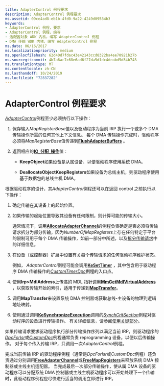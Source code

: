 ```yaml
---
title: AdapterControl 例程要求
description: AdapterControl 例程要求
ms.assetid: 09ce4ad8-eb1b-4fd0-9a22-4249d09584b3
keywords:
- AdapterControl 例程，要求
- AdapterControl 例程，编写
- 适配器对象 WDK 内核，编写 AdapterControl 例程
- DMA 传输 WDK 内核，编写 AdapterControl 例程
ms.date: 06/16/2017
ms.localizationpriority: medium
ms.openlocfilehash: 62d40d7fdac43e42143ccd8322ba4ee70921b27b
ms.sourcegitcommit: 4b7a6ac7c68e6ad6f27da5d1dc4deabd5d34b748
ms.translationtype: MT
ms.contentlocale: zh-CN
ms.lasthandoff: 10/24/2019
ms.locfileid: "72837282"
---
```

# <a name="adaptercontrol-routine-requirements"></a>AdapterControl 例程要求





[*AdapterControl*](https://docs.microsoft.com/windows-hardware/drivers/ddi/wdm/nc-wdm-driver_control)例程至少必须执行以下操作：

1.  保存输入*MapRegisterBase*值以及驱动程序为当前 IRP 执行一个或多个 DMA 传输操作所需的任何其他上下文信息。 每个 DMA 传输操作完成时，驱动程序必须将*MapRegisterBase*值传递到[**FlushAdapterBuffers**](https://docs.microsoft.com/windows-hardware/drivers/ddi/wdm/nc-wdm-pflush_adapter_buffers) 。

2.  返回相应的[**IO\_分配\_操作**](https://docs.microsoft.com/windows-hardware/drivers/ddi/wdm/ne-wdm-_io_allocation_action)值：

    -   **KeepObject**如果设备是从属设备，以便驱动程序使用系统 DMA。

    -   **DeallocateObjectKeepRegisters**如果设备为总线主机，则驱动程序使用基于数据包的总线主机 DMA。

根据驱动程序的设计，其*AdapterControl*例程还可以在返回 control 之前执行以下操作：

1.  确定传输在其设备上的起始位置。

2.  如果传输的起始位置导致其设备有任何限制，则计算可能的传输大小。

    通常情况下，调用[**AllocateAdapterChannel**](https://docs.microsoft.com/windows-hardware/drivers/ddi/wdm/nc-wdm-pallocate_adapter_channel)的例程负责确定是否必须将传输请求拆分为部分传输，因为*NumberOfMapRegisters*上存在任何特定于平台的限制可用于每个 DMA 传输操作，如前一部分中所述，以及[拆分传输请求](splitting-dma-transfer-requests.md)中的详细信息。

3.  在设备（或控制器）扩展中设置有关每个传输请求的任何驱动程序维护状态。

    例如， *AdapterControl*例程可能会调用[**KeSetTimer**](https://docs.microsoft.com/windows-hardware/drivers/ddi/wdm/nf-wdm-kesettimer) ，其中包含用于驱动程序 DMA 传输操作的[*CustomTimerDpc*](https://msdn.microsoft.com/library/windows/hardware/ff542983)例程的入口点。

4.  使用**Irp&gt;MdlAddress**上传递的 MDL 指针调用[**MmGetMdlVirtualAddress**](https://docs.microsoft.com/windows-hardware/drivers/kernel/mm-bad-pointer) ，以获取传输开始的索引，适用于传递到[**MapTransfer**](https://docs.microsoft.com/windows-hardware/drivers/ddi/wdm/nc-wdm-pmap_transfer)。

5.  调用**MapTransfer**来设置系统 DMA 控制器或获取总线-主设备的物理到逻辑地址映射。

6.  使用通过调用[**KeSynchronizeExecution**](https://docs.microsoft.com/windows-hardware/drivers/ddi/wdm/nf-wdm-kesynchronizeexecution)调用的[*SynchCritSection*](https://docs.microsoft.com/windows-hardware/drivers/ddi/wdm/nc-wdm-ksynchronize_routine)例程对驱动程序的设备进行传输操作。 有关详细信息，请参阅[使用关键部分](using-critical-sections.md)。

如果传输请求要求驱动程序执行部分传输操作序列以满足当前 IRP，则驱动程序的[*DpcForIsr*](https://docs.microsoft.com/windows-hardware/drivers/ddi/wdm/nc-wdm-io_dpc_routine)或[*CustomDpc*](https://docs.microsoft.com/windows-hardware/drivers/ddi/wdm/nc-wdm-kdeferred_routine)例程通常负责 reprogramming 设备，以便以后传输操作。 对于每个传入传输 IRP，只调用一次*AdapterControl*例程。

完成当前传输 IRP 的驱动程序例程（通常是*DpcForIsr*或*CustomDpc*例程）还负责通过分别调用[**FreeAdapterChannel**](https://docs.microsoft.com/windows-hardware/drivers/ddi/wdm/nc-wdm-pfree_adapter_channel)或[**FreeMapRegisters**](https://docs.microsoft.com/windows-hardware/drivers/ddi/wdm/nc-wdm-pfree_map_registers)来释放系统 DMA 控制器或主线主机适配器。 当完成最后一次部分传输操作，使从属 DMA 设备的驱动程序可以分配系统 DMA 控制器或主线主机驱动程序可以开始处理下一个传输时，此驱动程序例程应尽快进行适当的调用立即进行 IRP。

 

 




